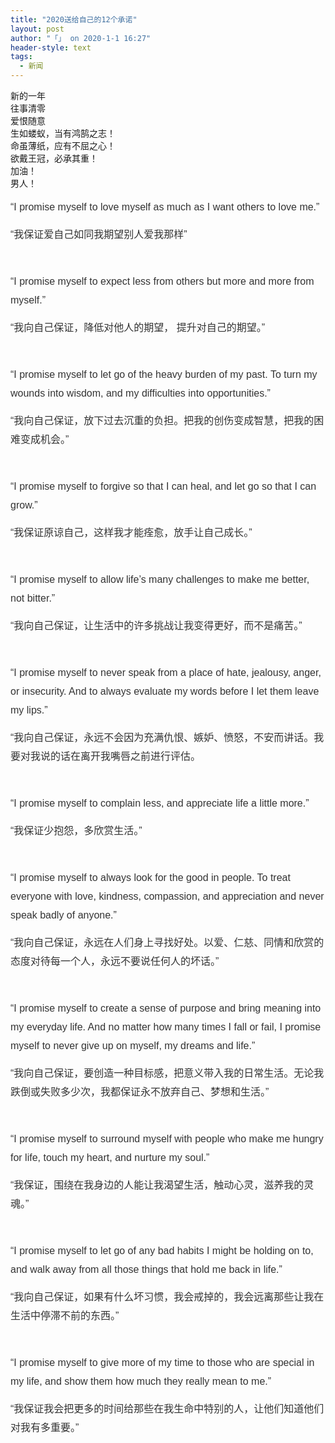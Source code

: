 ```yaml
---
title: "2020送给自己的12个承诺"
layout: post
author: "「」 on 2020-1-1 16:27"
header-style: text
tags:
  - 新闻
---
```


<head></head>
<body>
  新的一年
 <br> 往事清零
 <br> 爱恨随意
 <br> 生如蝼蚁，当有鸿鹄之志！
 <br> 命虽薄纸，应有不屈之心！
 <br> 欲戴王冠，必承其重！
 <br> 加油！
 <br> 男人！
 <br> 
 <p style="line-height:30px;text-indent:nullem;text-align:left"><font style="color:rgb(51, 51, 51)"><font face="Helvetica, Arial, sans-serif"><font style="font-size:16px">“I promise myself to love myself as much as I want others to love me.”</font></font></font></p>
 <p style="line-height:30px;text-indent:nullem;text-align:left"><font style="color:rgb(51, 51, 51)"><font face="Helvetica, Arial, sans-serif"><font style="font-size:16px">“我保证爱自己如同我期望别人爱我那样” </font></font></font></p>
 <br> 
 <p style="line-height:30px;text-indent:nullem;text-align:left"><font style="color:rgb(51, 51, 51)"><font face="Helvetica, Arial, sans-serif"><font style="font-size:16px">“I promise myself to expect less from others but more and more from myself.”</font></font></font></p>
 <p style="line-height:30px;text-indent:nullem;text-align:left"><font style="color:rgb(51, 51, 51)"><font face="Helvetica, Arial, sans-serif"><font style="font-size:16px">“我向自己保证，降低对他人的期望， 提升对自己的期望。”</font></font></font></p>
 <br> 
 <p style="line-height:30px;text-indent:nullem;text-align:left"><font style="color:rgb(51, 51, 51)"><font face="Helvetica, Arial, sans-serif"><font style="font-size:16px">“I promise myself to let go of the heavy burden of my past. To turn my wounds into wisdom, and my difficulties into opportunities.”</font></font></font></p>
 <p style="line-height:30px;text-indent:nullem;text-align:left"><font style="color:rgb(51, 51, 51)"><font face="Helvetica, Arial, sans-serif"><font style="font-size:16px">“我向自己保证，放下过去沉重的负担。把我的创伤变成智慧，把我的困难变成机会。”</font></font></font></p>
 <br> 
 <p style="line-height:30px;text-indent:nullem;text-align:left"><font style="color:rgb(51, 51, 51)"><font face="Helvetica, Arial, sans-serif"><font style="font-size:16px">“I promise myself to forgive so that I can heal, and let go so that I can grow.”</font></font></font></p>
 <p style="line-height:30px;text-indent:nullem;text-align:left"><font style="color:rgb(51, 51, 51)"><font face="Helvetica, Arial, sans-serif"><font style="font-size:16px">“我保证原谅自己，这样我才能痊愈，放手让自己成长。”</font></font></font></p>
 <br> 
 <p style="line-height:30px;text-indent:nullem;text-align:left"><font style="color:rgb(51, 51, 51)"><font face="Helvetica, Arial, sans-serif"><font style="font-size:16px">“I promise myself to allow life’s many challenges to make me better, not bitter.”</font></font></font></p>
 <p style="line-height:30px;text-indent:nullem;text-align:left"><font style="color:rgb(51, 51, 51)"><font face="Helvetica, Arial, sans-serif"><font style="font-size:16px">“我向自己保证，让生活中的许多挑战让我变得更好，而不是痛苦。”</font></font></font></p>
 <br> 
 <p style="line-height:30px;text-indent:nullem;text-align:left"><font style="color:rgb(51, 51, 51)"><font face="Helvetica, Arial, sans-serif"><font style="font-size:16px">“I promise myself to never speak from a place of hate, jealousy, anger, or insecurity. And to always evaluate my words before I let them leave my lips.”</font></font></font></p>
 <p style="line-height:30px;text-indent:nullem;text-align:left"><font style="color:rgb(51, 51, 51)"><font face="Helvetica, Arial, sans-serif"><font style="font-size:16px">“我向自己保证，永远不会因为充满仇恨、嫉妒、愤怒，不安而讲话。我要对我说的话在离开我嘴唇之前进行评估。</font></font></font></p>
 <br> 
 <p style="line-height:30px;text-indent:nullem;text-align:left"><font style="color:rgb(51, 51, 51)"><font face="Helvetica, Arial, sans-serif"><font style="font-size:16px">“I promise myself to complain less, and appreciate life a little more.”</font></font></font></p>
 <p style="line-height:30px;text-indent:nullem;text-align:left"><font style="color:rgb(51, 51, 51)"><font face="Helvetica, Arial, sans-serif"><font style="font-size:16px">“我保证少抱怨，多欣赏生活。”</font></font></font></p>
 <br> 
 <p style="line-height:30px;text-indent:nullem;text-align:left"><font style="color:rgb(51, 51, 51)"><font face="Helvetica, Arial, sans-serif"><font style="font-size:16px">“I promise myself to always look for the good in people. To treat everyone with love, kindness, compassion, and appreciation and never speak badly of anyone.”</font></font></font></p>
 <p style="line-height:30px;text-indent:nullem;text-align:left"><font style="color:rgb(51, 51, 51)"><font face="Helvetica, Arial, sans-serif"><font style="font-size:16px">“我向自己保证，永远在人们身上寻找好处。以爱、仁慈、同情和欣赏的态度对待每一个人，永远不要说任何人的坏话。”</font></font></font></p>
 <br> 
 <p style="line-height:30px;text-indent:nullem;text-align:left"><font style="color:rgb(51, 51, 51)"><font face="Helvetica, Arial, sans-serif"><font style="font-size:16px">“I promise myself to create a sense of purpose and bring meaning into my everyday life. And no matter how many times I fall or fail, I promise myself to never give up on myself, my dreams and life.”</font></font></font></p>
 <p style="line-height:30px;text-indent:nullem;text-align:left"><font style="color:rgb(51, 51, 51)"><font face="Helvetica, Arial, sans-serif"><font style="font-size:16px">“我向自己保证，要创造一种目标感，把意义带入我的日常生活。无论我跌倒或失败多少次，我都保证永不放弃自己、梦想和生活。”</font></font></font></p>
 <br> 
 <p style="line-height:30px;text-indent:nullem;text-align:left"><font style="color:rgb(51, 51, 51)"><font face="Helvetica, Arial, sans-serif"><font style="font-size:16px">“I promise myself to surround myself with people who make me hungry for life, touch my heart, and nurture my soul.”</font></font></font></p>
 <p style="line-height:30px;text-indent:nullem;text-align:left"><font style="color:rgb(51, 51, 51)"><font face="Helvetica, Arial, sans-serif"><font style="font-size:16px">“我保证，围绕在我身边的人能让我渴望生活，触动心灵，滋养我的灵魂。”</font></font></font></p>
 <br> 
 <p style="line-height:30px;text-indent:nullem;text-align:left"><font style="color:rgb(51, 51, 51)"><font face="Helvetica, Arial, sans-serif"><font style="font-size:16px">“I promise myself to let go of any bad habits I might be holding on to, and walk away from all those things that hold me back in life.”</font></font></font></p>
 <p style="line-height:30px;text-indent:nullem;text-align:left"><font style="color:rgb(51, 51, 51)"><font face="Helvetica, Arial, sans-serif"><font style="font-size:16px">“我向自己保证，如果有什么坏习惯，我会戒掉的，我会远离那些让我在生活中停滞不前的东西。”</font></font></font></p>
 <br> 
 <p style="line-height:30px;text-indent:nullem;text-align:left"><font style="color:rgb(51, 51, 51)"><font face="Helvetica, Arial, sans-serif"><font style="font-size:16px">“I promise myself to give more of my time to those who are special in my life, and show them how much they really mean to me.”</font></font></font></p>
 <p style="line-height:30px;text-indent:nullem;text-align:left"><font style="color:rgb(51, 51, 51)"><font face="Helvetica, Arial, sans-serif"><font style="font-size:16px">“我保证我会把更多的时间给那些在我生命中特别的人，让他们知道他们对我有多重要。”</font></font></font></p>
 <br>
</body>


